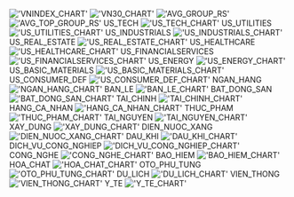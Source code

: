 !['VNINDEX_CHART'](images/VNINDEX_CHART.jpg)
!['VN30_CHART'](images/VN30_CHART.jpg)
!['AVG_GROUP_RS'](images/AVG_GROUP_RS.jpg)
!['AVG_TOP_GROUP_RS'](images/AVG_TOP_GROUP_RS.jpg)
US_TECH
!['US_TECH_CHART'](images/US_TECH_CHART.jpg)
US_UTILITIES
!['US_UTILITIES_CHART'](images/US_UTILITIES_CHART.jpg)
US_INDUSTRIALS
!['US_INDUSTRIALS_CHART'](images/US_INDUSTRIALS_CHART.jpg)
US_REAL_ESTATE
!['US_REAL_ESTATE_CHART'](images/US_REAL_ESTATE_CHART.jpg)
US_HEALTHCARE
!['US_HEALTHCARE_CHART'](images/US_HEALTHCARE_CHART.jpg)
US_FINANCIALSERVICES
!['US_FINANCIALSERVICES_CHART'](images/US_FINANCIALSERVICES_CHART.jpg)
US_ENERGY
!['US_ENERGY_CHART'](images/US_ENERGY_CHART.jpg)
US_BASIC_MATERIALS
!['US_BASIC_MATERIALS_CHART'](images/US_BASIC_MATERIALS_CHART.jpg)
US_CONSUMER_DEF
!['US_CONSUMER_DEF_CHART'](images/US_CONSUMER_DEF_CHART.jpg)
NGAN_HANG
!['NGAN_HANG_CHART'](images/NGAN_HANG_CHART.jpg)
BAN_LE
!['BAN_LE_CHART'](images/BAN_LE_CHART.jpg)
BAT_DONG_SAN
!['BAT_DONG_SAN_CHART'](images/BAT_DONG_SAN_CHART.jpg)
TAI_CHINH
!['TAI_CHINH_CHART'](images/TAI_CHINH_CHART.jpg)
HANG_CA_NHAN
!['HANG_CA_NHAN_CHART'](images/HANG_CA_NHAN_CHART.jpg)
THUC_PHAM
!['THUC_PHAM_CHART'](images/THUC_PHAM_CHART.jpg)
TAI_NGUYEN
!['TAI_NGUYEN_CHART'](images/TAI_NGUYEN_CHART.jpg)
XAY_DUNG
!['XAY_DUNG_CHART'](images/XAY_DUNG_CHART.jpg)
DIEN_NUOC_XANG
!['DIEN_NUOC_XANG_CHART'](images/DIEN_NUOC_XANG_CHART.jpg)
DAU_KHI
!['DAU_KHI_CHART'](images/DAU_KHI_CHART.jpg)
DICH_VU_CONG_NGHIEP
!['DICH_VU_CONG_NGHIEP_CHART'](images/DICH_VU_CONG_NGHIEP_CHART.jpg)
CONG_NGHE
!['CONG_NGHE_CHART'](images/CONG_NGHE_CHART.jpg)
BAO_HIEM
!['BAO_HIEM_CHART'](images/BAO_HIEM_CHART.jpg)
HOA_CHAT
!['HOA_CHAT_CHART'](images/HOA_CHAT_CHART.jpg)
OTO_PHU_TUNG
!['OTO_PHU_TUNG_CHART'](images/OTO_PHU_TUNG_CHART.jpg)
DU_LICH
!['DU_LICH_CHART'](images/DU_LICH_CHART.jpg)
VIEN_THONG
!['VIEN_THONG_CHART'](images/VIEN_THONG_CHART.jpg)
Y_TE
!['Y_TE_CHART'](images/Y_TE_CHART.jpg)

